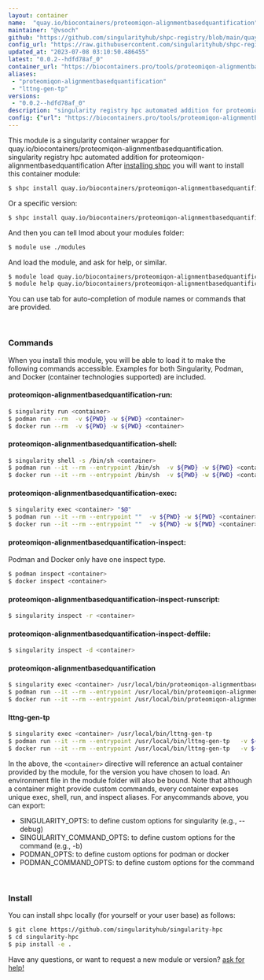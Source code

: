 ```yaml
---
layout: container
name:  "quay.io/biocontainers/proteomiqon-alignmentbasedquantification"
maintainer: "@vsoch"
github: "https://github.com/singularityhub/shpc-registry/blob/main/quay.io/biocontainers/proteomiqon-alignmentbasedquantification/container.yaml"
config_url: "https://raw.githubusercontent.com/singularityhub/shpc-registry/main/quay.io/biocontainers/proteomiqon-alignmentbasedquantification/container.yaml"
updated_at: "2023-07-08 03:10:50.486455"
latest: "0.0.2--hdfd78af_0"
container_url: "https://biocontainers.pro/tools/proteomiqon-alignmentbasedquantification"
aliases:
 - "proteomiqon-alignmentbasedquantification"
 - "lttng-gen-tp"
versions:
 - "0.0.2--hdfd78af_0"
description: "singularity registry hpc automated addition for proteomiqon-alignmentbasedquantification"
config: {"url": "https://biocontainers.pro/tools/proteomiqon-alignmentbasedquantification", "maintainer": "@vsoch", "description": "singularity registry hpc automated addition for proteomiqon-alignmentbasedquantification", "latest": {"0.0.2--hdfd78af_0": "sha256:41cd19739946b004d31ccab6fd867457b3a77facef5de9692f9b49467529f61c"}, "tags": {"0.0.2--hdfd78af_0": "sha256:41cd19739946b004d31ccab6fd867457b3a77facef5de9692f9b49467529f61c"}, "docker": "quay.io/biocontainers/proteomiqon-alignmentbasedquantification", "aliases": {"proteomiqon-alignmentbasedquantification": "/usr/local/bin/proteomiqon-alignmentbasedquantification", "lttng-gen-tp": "/usr/local/bin/lttng-gen-tp"}}
---
```


This module is a singularity container wrapper for quay.io/biocontainers/proteomiqon-alignmentbasedquantification.
singularity registry hpc automated addition for proteomiqon-alignmentbasedquantification
After [installing shpc](#install) you will want to install this container module:


```bash
$ shpc install quay.io/biocontainers/proteomiqon-alignmentbasedquantification
```

Or a specific version:

```bash
$ shpc install quay.io/biocontainers/proteomiqon-alignmentbasedquantification:0.0.2--hdfd78af_0
```

And then you can tell lmod about your modules folder:

```bash
$ module use ./modules
```

And load the module, and ask for help, or similar.

```bash
$ module load quay.io/biocontainers/proteomiqon-alignmentbasedquantification/0.0.2--hdfd78af_0
$ module help quay.io/biocontainers/proteomiqon-alignmentbasedquantification/0.0.2--hdfd78af_0
```

You can use tab for auto-completion of module names or commands that are provided.

<br>

### Commands

When you install this module, you will be able to load it to make the following commands accessible.
Examples for both Singularity, Podman, and Docker (container technologies supported) are included.

#### proteomiqon-alignmentbasedquantification-run:

```bash
$ singularity run <container>
$ podman run --rm  -v ${PWD} -w ${PWD} <container>
$ docker run --rm  -v ${PWD} -w ${PWD} <container>
```

#### proteomiqon-alignmentbasedquantification-shell:

```bash
$ singularity shell -s /bin/sh <container>
$ podman run --it --rm --entrypoint /bin/sh  -v ${PWD} -w ${PWD} <container>
$ docker run --it --rm --entrypoint /bin/sh  -v ${PWD} -w ${PWD} <container>
```

#### proteomiqon-alignmentbasedquantification-exec:

```bash
$ singularity exec <container> "$@"
$ podman run --it --rm --entrypoint ""  -v ${PWD} -w ${PWD} <container> "$@"
$ docker run --it --rm --entrypoint ""  -v ${PWD} -w ${PWD} <container> "$@"
```

#### proteomiqon-alignmentbasedquantification-inspect:

Podman and Docker only have one inspect type.

```bash
$ podman inspect <container>
$ docker inspect <container>
```

#### proteomiqon-alignmentbasedquantification-inspect-runscript:

```bash
$ singularity inspect -r <container>
```

#### proteomiqon-alignmentbasedquantification-inspect-deffile:

```bash
$ singularity inspect -d <container>
```


#### proteomiqon-alignmentbasedquantification

```bash
$ singularity exec <container> /usr/local/bin/proteomiqon-alignmentbasedquantification
$ podman run --it --rm --entrypoint /usr/local/bin/proteomiqon-alignmentbasedquantification   -v ${PWD} -w ${PWD} <container> -c " $@"
$ docker run --it --rm --entrypoint /usr/local/bin/proteomiqon-alignmentbasedquantification   -v ${PWD} -w ${PWD} <container> -c " $@"
```


#### lttng-gen-tp

```bash
$ singularity exec <container> /usr/local/bin/lttng-gen-tp
$ podman run --it --rm --entrypoint /usr/local/bin/lttng-gen-tp   -v ${PWD} -w ${PWD} <container> -c " $@"
$ docker run --it --rm --entrypoint /usr/local/bin/lttng-gen-tp   -v ${PWD} -w ${PWD} <container> -c " $@"
```



In the above, the `<container>` directive will reference an actual container provided
by the module, for the version you have chosen to load. An environment file in the
module folder will also be bound. Note that although a container
might provide custom commands, every container exposes unique exec, shell, run, and
inspect aliases. For anycommands above, you can export:

 - SINGULARITY_OPTS: to define custom options for singularity (e.g., --debug)
 - SINGULARITY_COMMAND_OPTS: to define custom options for the command (e.g., -b)
 - PODMAN_OPTS: to define custom options for podman or docker
 - PODMAN_COMMAND_OPTS: to define custom options for the command

<br>

### Install

You can install shpc locally (for yourself or your user base) as follows:

```bash
$ git clone https://github.com/singularityhub/singularity-hpc
$ cd singularity-hpc
$ pip install -e .
```

Have any questions, or want to request a new module or version? [ask for help!](https://github.com/singularityhub/singularity-hpc/issues)